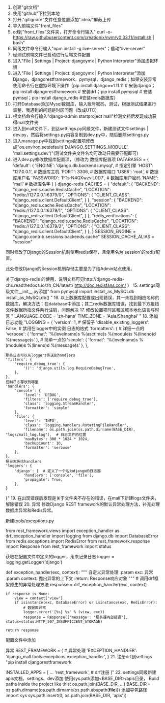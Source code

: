 1.	创建"git文档"
2.	使用"github"下拉到本地
3.	打开."gitignore"文件任意位置添加".idea/"屏蔽上传
4.  导入前端文件"front_files"
5.  cd到"front_files"文件夹，打开命令行输入"  curl -o- https://raw.githubusercontent.com/creationix/nvm/v0.33.11/install.sh | bash"
6.  同级文件命令行输入"npm install -g live-server"；启动"live-server"
7.  经测试前端文件已启动进行后端文件配置
8.  进入"File | Settings | Project: djangoymx | Python Interpreter"添加虚拟环境
9.  进入"File | Settings | Project: djangoymx | Python Interpreter"添加Django，djangorestframework，pymysql，django_redis；如果安装异常使用命令行在虚拟环境下操作（pip install django==1.11.11  # 安装django；pip install djangorestframework  # 安装drf；pip install pymysql   #  安装pymsql；pip install django_redis  #安装redis数据库）
10. 打开Database添加Mysql数据库，输入账号密码，测试，根据测试结果进行调整，我遇到的问题是时区问题（改成UTC）
11. 根文档命令行输入"django-admin startproject mall"检测文档后发现成功获得mall文件夹
12. 进入到mall文件下，到达settings.py同级文件，新建测试文件settings | dev.py，然后将settings.py内容复制到dev.py中，随后删除settings.py
13. 进入manage.py中找到settings配置项修改成"os.environ.setdefault('DJANGO_SETTINGS_MODULE', 'mall.settings.dev')"(测试文件夹文件名均可改动只需要匹配即可)
14. 进入dev.py修改数据库配置项，（修改为
数据库配置项
DATABASES = {
    'default': {
        'ENGINE': 'django.db.backends.mysql', # 指定引擎
        'HOST': '127.0.0.1',  # 数据库主机
        'PORT': 3306,  # 数据库端口
        'USER': 'root',  # 数据库用户名
        'PASSWORD': 'PTsrN4QXwzviL0D7',  # 数据库用户密码
        'NAME': 'mall'  # 数据库名字
    }
}
django-redis
CACHES = {
    "default": {
        "BACKEND": "django_redis.cache.RedisCache",
        "LOCATION": "redis://127.0.0.1:6379/0",
        "OPTIONS": {
            "CLIENT_CLASS": "django_redis.client.DefaultClient",
        }
    },
    "session": {
        "BACKEND": "django_redis.cache.RedisCache",
        "LOCATION": "redis://127.0.0.1:6379/1",
        "OPTIONS": {
            "CLIENT_CLASS": "django_redis.client.DefaultClient",
        }
    },
    "redis_verifications": {
            "BACKEND": "django_redis.cache.RedisCache",
            "LOCATION": "redis://127.0.0.1:6379/2",
            "OPTIONS": {
                "CLIENT_CLASS": "django_redis.client.DefaultClient",
            }
        },
}
SESSION_ENGINE = "django.contrib.sessions.backends.cache"
SESSION_CACHE_ALIAS = "session"

同时修改了Django的Session机制使用redis保存，且使用名为'session'的redis配置。

此处修改Django的Session机制存储主要是为了给Admin站点使用。

关于django-redis 的使用，说明文档可见http://django-redis-chs.readthedocs.io/zh_CN/latest/
http://doc.redisfans.com/
）
15. settings同级文件__init__.py添加"
from pymysql import install_as_MySQLdb
install_as_MySQLdb()
"
16. 以上数据库配置或出现错误，其一未找到相应名称的数据库，解决方法：在database中添加；其二redis数据库错误，找到最下方报错文件数据所指文件两行注销，问题解决
17. 修改设置项时区和区域本地化语言与时区
"
LANGUAGE_CODE = 'zh-hans'
TIME_ZONE = 'Asia/Shanghai'
"
18. 添加日志功能
"LOGGING = {
    'version': 1,  # 保留子
    'disable_existing_loggers': False,  # 禁用在logger中的实例
    日志的格式
    'formatters': {
        # 详细一点的
        'verbose': {
            'format': '%(levelname)s %(asctime)s %(module)s %(lineno)d %(message)s'
        },
        # 简单一点的
        'simple': {
            'format': '%(levelname)s %(module)s %(lineno)d %(message)s'
        },
    },

    那些日志可以从loggers传送到handlers
    'filters': {
        'require_debug_true': {
            '()': 'django.utils.log.RequireDebugTrue',
        },
    },
    控制日志存放到哪里
    'handlers': {
        'console': {
            'level': 'DEBUG',
            'filters': ['require_debug_true'],
            'class': 'logging.StreamHandler',
            'formatter': 'simple'
        },
        'file': {
            'level': 'INFO',
            'class': 'logging.handlers.RotatingFileHandler',
            'filename': os.path.join(os.path.dirname(BASE_DIR), "logs/mall_log.log"),  # 日志文件的位置
            'maxBytes': 300 * 1024 * 1024,
            'backupCount': 10,
            'formatter': 'verbose'
        },
    },
    把日志传给handlers
    'loggers': {
        'django': {  # 定义了一个名为django的日志器
            'handlers': ['console', 'file'],
            'propagate': True,
        },
    }
}"
19. 在出现错误后发现是关于文件夹不存在的错误，在mall下新建logs文件夹，解除错误
20. 异常
修改Django REST framework的默认异常处理方法，补充处理数据库异常和Redis异常。

新建tools/exceptions.py

from rest_framework.views import exception_handler as drf_exception_handler
import logging
from django.db import DatabaseError
from redis.exceptions import RedisError
from rest_framework.response import Response
from rest_framework import status

获取在配置文件中定义的logger，用来记录日志
logger = logging.getLogger('django')

def exception_handler(exc, context):
    """
    自定义异常处理
    :param exc: 异常
    :param context: 抛出异常的上下文
    :return: Response响应对象
    """
    # 调用drf框架原生的异常处理方法
    response = drf_exception_handler(exc, context)

    if response is None:
        view = context['view']
        if isinstance(exc, DatabaseError) or isinstance(exc, RedisError):
            # 数据库异常
            logger.error('[%s] %s' % (view, exc))
            response = Response({'message': '服务器内部错误'}, status=status.HTTP_507_INSUFFICIENT_STORAGE)

    return response

配置文件中添加

异常
REST_FRAMEWORK = {
    # 异常处理
    'EXCEPTION_HANDLER': 'django_mall.tools.exceptions.exception_handler',
}
21. 注册drf到settings
"pip install djangorestframework

INSTALLED_APPS = [
    ...
    'rest_framework',   # drf注册
]"
22. settings同级新建apis文档，settings、dev添加
使用sys.path添加<BASE_DIR>/apis目录，
Build paths inside the project like this: os.path.join(BASE_DIR, ...)
BASE_DIR = os.path.dirname(os.path.dirname(os.path.abspath(__file__)))
添加导包路径
import sys
sys.path.insert(0, os.path.join(BASE_DIR, 'apis'))